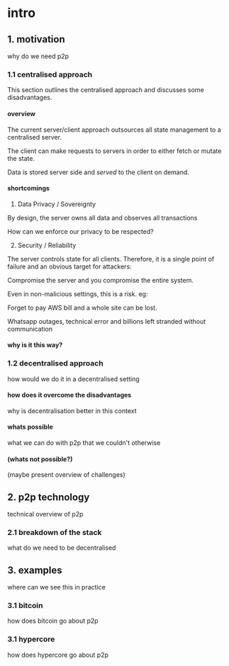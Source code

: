 # intro

## 1. motivation

why do we need p2p

### 1.1 centralised approach

This section outlines the centralised approach and discusses some disadvantages.

#### overview

The current server/client approach outsources all state management to a centralised server.

The client can make requests to servers in order to either fetch or mutate the state.

Data is stored server side and _served_ to the client on demand.

#### shortcomings

1. Data Privacy / Sovereignty

By design, the server owns all data and observes all transactions

How can we enforce our privacy to be respected?

2. Security / Reliability

The server controls state for all clients. Therefore, it is a single point of failure and an obvious target for attackers:

Compromise the server and you compromise the entire system.

Even in non-malicious settings, this is a risk. eg:

Forget to pay AWS bill and a whole site can be lost.

Whatsapp outages, technical error and billions left stranded without communication

#### why is it this way?

### 1.2 decentralised approach

how would we do it in a decentralised setting

#### how does it overcome the disadvantages

why is decentralisation better in this context

#### whats possible

what we can do with p2p that we couldn't otherwise

#### (whats not possible?)

(maybe present overview of challenges)

## 2. p2p technology

technical overview of p2p

### 2.1 breakdown of the stack

what do we need to be decentralised

## 3. examples

where can we see this in practice

### 3.1 bitcoin

how does bitcoin go about p2p

### 3.1 hypercore

how does hypercore go about p2p
